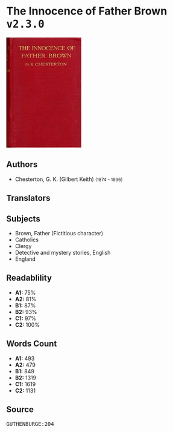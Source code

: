 # The Innocence of Father Brown <kbd>v2.3.0</kbd>

![](./cover.medium.jpg "")

## Authors


 - Chesterton, G. K. (Gilbert Keith) <small>(1874 - 1936)</small>

## Translators



## Subjects


 - Brown, Father (Fictitious character)
 - Catholics
 - Clergy
 - Detective and mystery stories, English
 - England

## Readablility


 - **A1:** 75%
 - **A2:** 81%
 - **B1:** 87%
 - **B2:** 93%
 - **C1:** 97%
 - **C2:** 100%

## Words Count


 - **A1:** 493
 - **A2:** 479
 - **B1:** 849
 - **B2:** 1319
 - **C1:** 1619
 - **C2:** 1131

## Source


<kbd>GUTHENBURGE:204</kbd>

